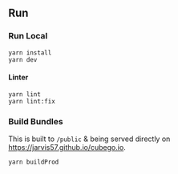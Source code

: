 ## Run

### Run Local

```
yarn install
yarn dev
```

#### Linter

```
yarn lint
yarn lint:fix
```

### Build Bundles

This is built to `/public` & being served directly on https://jarvis57.github.io/cubego.io.

```
yarn buildProd
```

